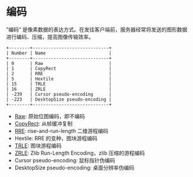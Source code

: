 # 编码

”编码“ 是像素数据的表达方式。在发往客户端前，服务器经常将发送的图形数据进行编码、压缩，提高图像传输效率。

```
+--------+-----------------------------+
| Number | Name                        |
+--------+-----------------------------+
| 0      | Raw                         |
| 1      | CopyRect                    |
| 2      | RRE                         |
| 5      | Hextile                     |
| 15     | TRLE                        |
| 16     | ZRLE                        |
| -239   | Cursor pseudo-encoding      |
| -223   | DesktopSize pseudo-encoding |
+--------+-----------------------------+
```

- [Raw](/transfer/encoding/raw.md): 原始位图编码，即不编码
- [CopyRect](/transfer/encoding/copy-rect.md): 从帧缓冲复制
- [RRE](/transfer/encoding/rise-and-run-length.md): rise-and-run-length 二维游程编码
- Hextile: RRE 的变种，图块游程编码
- [TRLE](/transfer/encoding/tiled-run-length.md): 图块游程编码
- [ZRLE](/transfer/encoding/zlib-run-length.md): Zlib Run-Length Encoding，zlib 压缩的游程编码
- Cursor pseudo-encoding: 鼠标指针伪编码
- DesktopSize pseudo-encoding: 桌面分辨率伪编码
